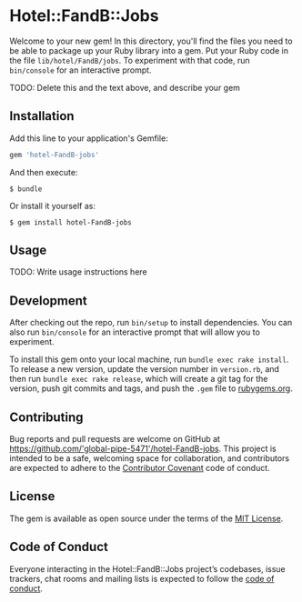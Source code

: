 # Hotel::FandB::Jobs

Welcome to your new gem! In this directory, you'll find the files you need to be able to package up your Ruby library into a gem. Put your Ruby code in the file `lib/hotel/FandB/jobs`. To experiment with that code, run `bin/console` for an interactive prompt.

TODO: Delete this and the text above, and describe your gem

## Installation

Add this line to your application's Gemfile:

```ruby
gem 'hotel-FandB-jobs'
```

And then execute:

    $ bundle

Or install it yourself as:

    $ gem install hotel-FandB-jobs

## Usage

TODO: Write usage instructions here

## Development

After checking out the repo, run `bin/setup` to install dependencies. You can also run `bin/console` for an interactive prompt that will allow you to experiment.

To install this gem onto your local machine, run `bundle exec rake install`. To release a new version, update the version number in `version.rb`, and then run `bundle exec rake release`, which will create a git tag for the version, push git commits and tags, and push the `.gem` file to [rubygems.org](https://rubygems.org).

## Contributing

Bug reports and pull requests are welcome on GitHub at https://github.com/'global-pipe-5471'/hotel-FandB-jobs. This project is intended to be a safe, welcoming space for collaboration, and contributors are expected to adhere to the [Contributor Covenant](http://contributor-covenant.org) code of conduct.

## License

The gem is available as open source under the terms of the [MIT License](https://opensource.org/licenses/MIT).

## Code of Conduct

Everyone interacting in the Hotel::FandB::Jobs project’s codebases, issue trackers, chat rooms and mailing lists is expected to follow the [code of conduct](https://github.com/'global-pipe-5471'/hotel-FandB-jobs/blob/master/CODE_OF_CONDUCT.md).

